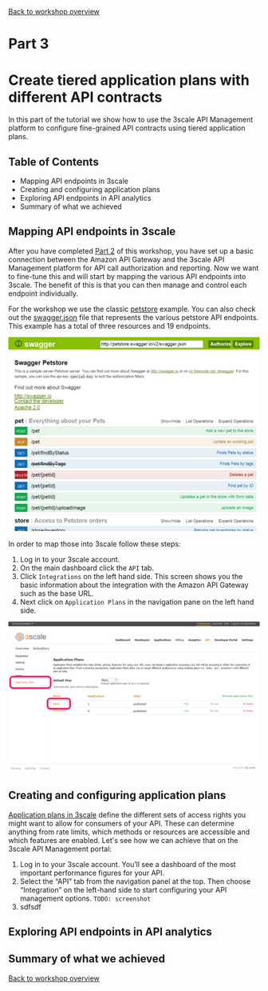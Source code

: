 [Back to workshop overview](../README.md)

# Part 3
# Create tiered application plans with different API contracts

In this part of the tutorial we show how to use the 3scale API Management platform to configure fine-grained API contracts using tiered application plans. 

## Table of Contents
* Mapping API endpoints in 3scale
* Creating and configuring application plans
* Exploring API endpoints in API analytics
* Summary of what we achieved

## Mapping API endpoints in 3scale
After you have completed [Part 2](Part2--APImanagement.md) of this workshop, you have set up a basic connection between the Amazon API Gateway and the 3scale API Management platform for API call authorization and reporting. Now we want to fine-tune this and will start by mapping the various API endpoints into 3scale. The benefit of this is that you can then manage and control each endpoint individually.

For the workshop we use the classic [petstore](http://petstore.swagger.io/) example. You can also check out the [swagger.json](http://petstore.swagger.io/v2/swagger.json) file that represents the various petstore API endpoints. This example has a total of three resources and 19 endpoints.  

![petstore swagger](./img/part3-1-petstore-swagger.png)

In order to map those into 3scale follow these steps:
1. Log in to your 3scale account.
2. On the main dashboard click the `API` tab. 
3. Click `Integrations` on the left hand side. This screen shows you the basic information about the integration with the Amazon API Gateway such as the base URL.
4. Next click on `Application Plans` in the navigation pane on the left hand side. 

![Basic App Plan](./img/part3-2-BasicAppPlan.png)



## Creating and configuring application plans

[Application plans in 3scale](https://support.3scale.net/howtos/api-configuration#application-plans) define the different sets of access rights you might want to allow for consumers of your API. These can determine anything from rate limits, which methods or resources are accessible and which features are enabled. Let's see how we can achieve that on the 3scale API Management portal:

1. Log in to your 3scale account. You’ll see a dashboard of the most important performance figures for your API.  
2. Select the “API” tab from the navigation panel at the top. Then choose “Integration” on the left-hand side to start configuring your API management options.
`TODO: screenshot`
2. sdfsdf

## Exploring API endpoints in API analytics

## Summary of what we achieved















[Back to workshop overview](../README.md)
